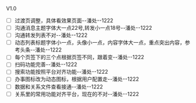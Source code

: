 V1.0

- [ ] 过渡页调整，具体看效果页面--潘处--1222
- [ ] 沟通消息主题字体大一点22号,转发小一点18号--潘处--1222
- [ ] 沟通转发列表不对--潘处--1222
- [ ] 动态列表标题字体小一点，头像小一点，内容字体大一点，重点突出内容，参考头条--潘处--1222
- [ ] 每个页签下的三个点根据页签不同，跟着变--潘处--1222
- [ ] 扫码功能完善--潘处--1222
- [ ] 搜索功能按照平台对齐功能--潘处--1222
- [ ] 办事图标改为动态图标，根据用户配置走--潘处--1222
- [ ] 数据和关系文件查看接通--潘处--1222
- [ ] 关系里的常用功能对齐平台，现在的不对--潘处--1222
